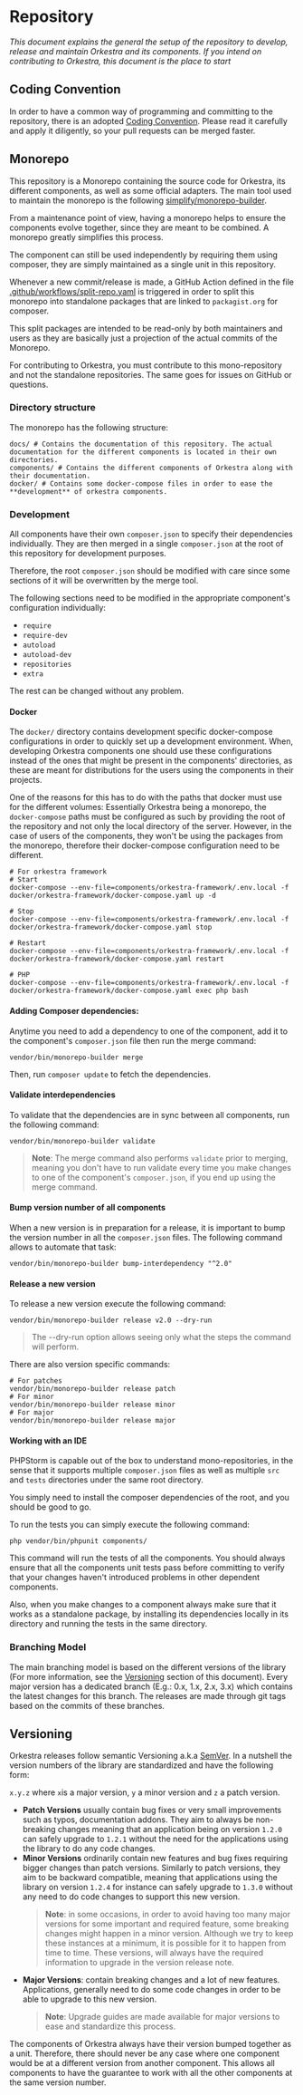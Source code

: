 # Repository  
*This document explains the general the setup of the repository to develop, release and maintain Orkestra and its components.
If you intend on contributing to Orkestra, this document is the place to start*

## Coding Convention
In order to have a common way of programming and committing to the repository, there is an adopted [Coding Convention](./CodingConvention.md).
Please read it carefully and apply it diligently, so your pull requests can be merged faster.

## Monorepo
This repository is a Monorepo containing the source code for Orkestra, its different components,
as well as some official adapters. The main tool used to maintain the monorepo is the following 
[simplify/monorepo-builder](https://github.com/symplify/monorepo-builder).

From a maintenance point of view, having a monorepo helps to ensure the components evolve together, since
they are meant to be combined. A monorepo greatly simplifies this process.

The component can still be used independently by requiring them using composer,
they are simply maintained as a single unit in this repository.

Whenever a new commit/release is made, a GitHub Action defined in the file [.github/workflows/split-repo.yaml](../.github/workflows/split-repo.yaml)
is triggered in order to split this monorepo into standalone packages that are linked to `packagist.org` for composer.

This split packages are intended to be read-only by both maintainers and users as they are basically just a projection
of the actual commits of the Monorepo.

For contributing to Orkestra, you must contribute to this mono-repository and not the standalone repositories. 
The same goes for issues on GitHub or questions.


### Directory structure
The monorepo has the following structure:
```
docs/ # Contains the documentation of this repository. The actual documentation for the different components is located in their own directories.
components/ # Contains the different components of Orkestra along with their documentation.
docker/ # Contains some docker-compose files in order to ease the **development** of orkestra components. 
```

### Development
All components have their own `composer.json` to specify their dependencies individually. They are
then merged in a single `composer.json` at the root of this repository for development purposes.

Therefore, the root `composer.json` should be modified with care since some sections of it will be overwritten by
the merge tool.

The following sections need to be modified in the appropriate component's configuration individually:
- `require` 
- `require-dev`
- `autoload`
- `autoload-dev`
- `repositories`
- `extra`
  
The rest can be changed without any problem.

#### Docker
The `docker/` directory contains development specific docker-compose configurations in order to quickly set up a development
environment. When, developing Orkestra components one should use these configurations instead of the ones
that might be present in the components' directories, as these are meant for distributions for the users
using the components in their projects.

One of the reasons for this has to do with the paths that docker must use for the different volumes:
Essentially Orkestra being a monorepo, the `docker-compose` paths must be configured as such by
providing the root of the repository and not only the local directory of the server. However, in the case
of users of the components, they won't be using the packages from the monorepo, therefore their docker-compose configuration
need to be different.


```shell
# For orkestra framework
# Start
docker-compose --env-file=components/orkestra-framework/.env.local -f docker/orkestra-framework/docker-compose.yaml up -d

# Stop
docker-compose --env-file=components/orkestra-framework/.env.local -f docker/orkestra-framework/docker-compose.yaml stop

# Restart
docker-compose --env-file=components/orkestra-framework/.env.local -f docker/orkestra-framework/docker-compose.yaml restart

# PHP
docker-compose --env-file=components/orkestra-framework/.env.local -f docker/orkestra-framework/docker-compose.yaml exec php bash
```

#### Adding Composer dependencies:
Anytime you need to add a dependency to one of the component, add it to the component's `composer.json` file
then run the merge command:
```shell
vendor/bin/monorepo-builder merge
```

Then, run `composer update` to fetch the dependencies.

#### Validate interdependencies
To validate that the dependencies are in sync between all components, run the following command:
```shell
vendor/bin/monorepo-builder validate
```

> **Note**: The merge command also performs `validate` prior to merging, meaning you don't have to run validate
> every time you make changes to one of the component's `composer.json`, if you end up using the merge command.

#### Bump version number of all components
When a new version is in preparation for a release, it is important to bump the version number in all the `composer.json` files.
The following command allows to automate that task:

```shell
vendor/bin/monorepo-builder bump-interdependency "^2.0"
```

#### Release a new version
To release a new version execute the following command:
```shell
vendor/bin/monorepo-builder release v2.0 --dry-run
```
> The --dry-run option allows seeing only what the steps the command will perform.

There are also version specific commands:

```shell
# For patches
vendor/bin/monorepo-builder release patch 
# For minor
vendor/bin/monorepo-builder release minor 
# For major
vendor/bin/monorepo-builder release major 
```

#### Working with an IDE
PHPStorm is capable out of the box to understand mono-repositories, in the sense that it supports multiple `composer.json` files 
as well as multiple `src` and `tests` directories under the same root directory.

You simply need to install the composer dependencies of the root, and you should be good to go.

To run the tests you can simply execute the following command: 
```shell
php vendor/bin/phpunit components/
```

This command will run the tests of all the components. You should always ensure that all the components unit tests
pass before committing to verify that your changes haven't introduced problems in other dependent components.

Also, when you make changes to a component always make sure that it works as a standalone package,
by installing its dependencies locally in its directory and running the tests in the same directory.


### Branching Model
The main branching model is based on the different versions of the library (For more information, see the [Versioning](#Versioning) section of this document).
Every major version has a dedicated branch (E.g.: 0.x, 1.x, 2.x, 3.x) which contains the latest changes for this branch.
The releases are made through git tags based on the commits of these branches.


## Versioning
Orkestra releases follow semantic Versioning a.k.a [SemVer](ghttps://semver.org/).
In a nutshell the version numbers of the library are standardized and have the following form:

`x.y.z` where `x`is a major version, `y` a minor version and `z` a patch version.

- **Patch Versions** usually contain bug fixes or very small improvements such as typos, documentation addons. They aim to always be non-breaking changes
meaning that an application being on version `1.2.0` can safely upgrade to `1.2.1` without the need for the applications using the library
to do any code changes.
- **Minor Versions** ordinarily contain new features and bug fixes requiring bigger changes than patch versions. Similarly to patch versions, they aim to be
  backward compatible, meaning that applications using the library on version `1.2.4` for instance can safely upgrade to `1.3.0` without any need to do code changes
  to support this new version. 
  > **Note**: in some occasions, in order to avoid having too many major versions for some important and required feature, some breaking changes might happen in a minor version.
  Although we try to keep these instances at a minimum, it is possible for it to happen from time to time.
  > These versions, will always have the required information to upgrade in the version release note.
- **Major Versions**: contain breaking changes and a lot of new features. Applications, generally need to do some code changes
in order to be able to upgrade to this new version.
  > **Note**: Upgrade guides are made available for major versions to ease and standardize this process.
  
The components of Orkestra always have their version bumped together as a unit. Therefore,
there should never be any case where one component would be at a different version from another component. This allows
all components to have the guarantee to work with all the other components at the same version number.
